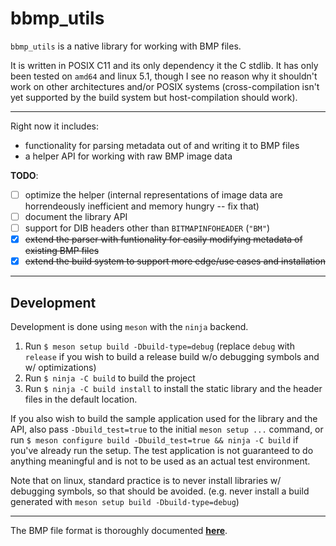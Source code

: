 # bbmp_utils

`bbmp_utils` is a native library for working with BMP files.

It is written in POSIX C11 and its only dependency it the C stdlib. It has only been tested on `amd64` and linux 5.1, though I see no reason why it shouldn't work on other architectures and/or POSIX systems (cross-compilation isn't yet supported by the build system but host-compilation should work).

---

Right now it includes:

* functionality for parsing metadata out of and writing it to BMP files
* a helper API for working with raw BMP image data

**TODO**: 

* [ ] optimize the helper (internal representations of image data are horrendeously inefficient and memory hungry -- fix that)
* [ ] document the library API
* [ ] support for DIB headers other than `BITMAPINFOHEADER` (`"BM"`)
* [x] ~~extend the parser with funtionality for easily modifying metadata of existing BMP files~~
* [x] ~~extend the build system to support more edge/use cases and installation~~

---

## Development

Development is done using `meson` with the `ninja` backend.

1. Run `$ meson setup build -Dbuild-type=debug` (replace `debug` with `release` if you wish to build a release build w/o debugging symbols and w/ optimizations)
2. Run `$ ninja -C build` to build the project
3. Run `$ ninja -C build install` to install the static library and the header files in the default location.

If you also wish to build the sample application used for the library and the API, also pass `-Dbuild_test=true` to the initial `meson setup ...` command, or run `$ meson configure build -Dbuild_test=true && ninja -C build` if you've already run the setup.
The test application is not guaranteed to do anything meaningful and is not to be used as an actual test environment.

Note that on linux, standard practice is to never install libraries w/ debugging symbols, so that should be avoided. (e.g. never install a build generated with `meson setup build -Dbuild-type=debug`)

---

The BMP file format is thoroughly documented [**here**](https://en.wikipedia.org/wiki/BMP_file_format).
